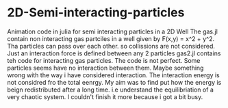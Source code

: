 # 2D-Semi-interacting-particles
Animation code in julia for semi interacting particles in a 2D Well
The gas.jl contain  non interacting gas partciles in a well given by F(x,y) = x^2 + y^2.
Tha particles can pass over each other. so collissions are not considered. Just an interaction force is defined between any 2 particles
gas2.jl contains teh code for interacting gas particles. 
The code is not perfect.
Some particles seems have no interaction between them. Maybe something wrong with the way i have considered interaction.
The interaction energy is not considred fro the total eenrgy.
My aim was to find put how the energy is beign redistributed after a long time. i.e understand the equilibriation of a very chaotic system.
I couldn't finish it more because i got a bit busy.
